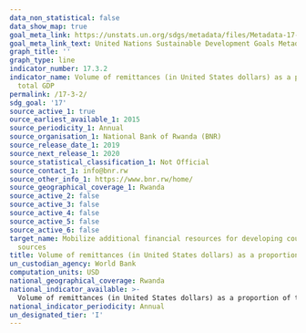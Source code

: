 ```yaml
---
data_non_statistical: false
data_show_map: true
goal_meta_link: https://unstats.un.org/sdgs/metadata/files/Metadata-17-03-02.pdf
goal_meta_link_text: United Nations Sustainable Development Goals Metadata (pdf 468kB)
graph_title: ''
graph_type: line
indicator_number: 17.3.2
indicator_name: Volume of remittances (in United States dollars) as a proportion of
  total GDP
permalink: /17-3-2/
sdg_goal: '17'
source_active_1: true
ource_earliest_available_1: 2015 
source_periodicity_1: Annual
source_organisation_1: National Bank of Rwanda (BNR)
source_release_date_1: 2019
source_next_release_1: 2020
source_statistical_classification_1: Not Official
source_contact_1: info@bnr.rw
source_other_info_1: https://www.bnr.rw/home/
source_geographical_coverage_1: Rwanda
source_active_2: false
source_active_3: false
source_active_4: false
source_active_5: false
source_active_6: false
target_name: Mobilize additional financial resources for developing countries from multiple
  sources
title: Volume of remittances (in United States dollars) as a proportion of total GDP
un_custodian_agency: World Bank
computation_units: USD
national_geographical_coverage: Rwanda
national_indicator_available: >-
  Volume of remittances (in United States dollars) as a proportion of total GDP 
national_indicator_periodicity: Annual
un_designated_tier: 'I'
---
```

